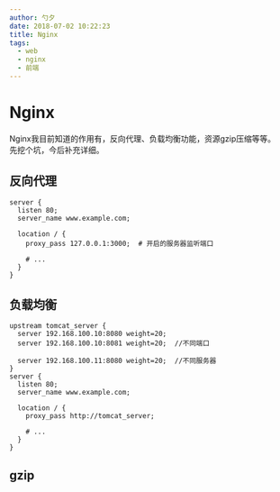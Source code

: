 ```yaml
---
author: 勺夕
date: 2018-07-02 10:22:23
title: Nginx   
tags:  
  - web
  - nginx
  - 前端
---
```

# Nginx
Nginx我目前知道的作用有，反向代理、负载均衡功能，资源gzip压缩等等。  
先挖个坑，今后补充详细。

## 反向代理
```
server {
  listen 80;
  server_name www.example.com;

  location / {
    proxy_pass 127.0.0.1:3000;  # 开启的服务器监听端口

    # ...
  }
}
```
## 负载均衡
```
upstream tomcat_server {
  server 192.168.100.10:8080 weight=20;
  server 192.168.100.10:8081 weight=20;  //不同端口

  server 192.168.100.11:8080 weight=20;  //不同服务器
}
server {
  listen 80;
  server_name www.example.com;

  location / {
    proxy_pass http://tomcat_server;

    # ...
  }
}
```
## gzip